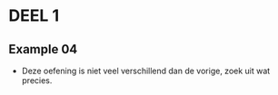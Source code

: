 # DEEL 1
## Example 04
* Deze oefening is niet veel verschillend dan de vorige, zoek uit wat precies.
